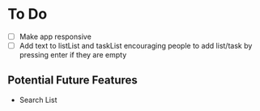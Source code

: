 # To Do
- [ ] Make app responsive
- [ ] Add text to listList and taskList encouraging people to add list/task by pressing enter if they are empty
## Potential Future Features
- Search List
